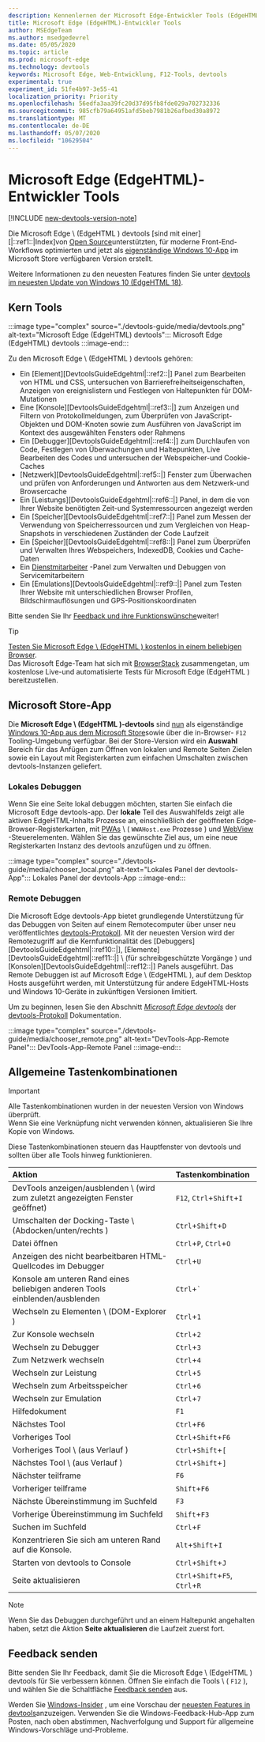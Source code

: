 ```yaml
---
description: Kennenlernen der Microsoft Edge-Entwickler Tools (EdgeHTML)
title: Microsoft Edge (EdgeHTML)-Entwickler Tools
author: MSEdgeTeam
ms.author: msedgedevrel
ms.date: 05/05/2020
ms.topic: article
ms.prod: microsoft-edge
ms.technology: devtools
keywords: Microsoft Edge, Web-Entwicklung, F12-Tools, devtools
experimental: true
experiment_id: 51fe4b97-3e55-41
localization_priority: Priority
ms.openlocfilehash: 56edfa3aa39fc20d37d95fb8fde029a702732336
ms.sourcegitcommit: 985cfb79a64951afd5beb7981b26afbed30a8972
ms.translationtype: MT
ms.contentlocale: de-DE
ms.lasthandoff: 05/07/2020
ms.locfileid: "10629504"
---
```

# Microsoft Edge (EdgeHTML)-Entwickler Tools  

[!INCLUDE [new-devtools-version-note](includes/new-devtools-version-note.md)]  

Die Microsoft Edge \ (EdgeHTML \) devtools [sind mit einer][|::ref1::|Index]von [Open Source][GithubMicrosoftChakracore]unterstützten, für moderne Front-End-Workflows optimierten und jetzt als [eigenständige Windows 10-App][MicrosoftStoreEdgeDevtoolsPreview] im Microsoft Store verfügbaren Version erstellt.  

Weitere Informationen zu den neuesten Features finden Sie unter [devtools im neuesten Update von Windows 10 (EdgeHTML 18)][DevtoolsGuideEdgehtmlWhatsnew].  

## Kern Tools  

:::image type="complex" source="./devtools-guide/media/devtools.png" alt-text="Microsoft Edge (EdgeHTML) devtools":::
   Microsoft Edge (EdgeHTML) devtools
:::image-end:::

<!--![Microsoft Edge \(EdgeHTML\) DevTools][ImageDevtoolsEdgehtml]  -->  

Zu den Microsoft Edge \ (EdgeHTML \) devtools gehören:  

*   Ein [Element][DevtoolsGuideEdgehtml|::ref2::|] Panel zum Bearbeiten von HTML und CSS, untersuchen von Barrierefreiheitseigenschaften, Anzeigen von ereignislistern und Festlegen von Haltepunkten für DOM-Mutationen  
*   Eine [Konsole][DevtoolsGuideEdgehtml|::ref3::|] zum Anzeigen und Filtern von Protokollmeldungen, zum Überprüfen von JavaScript-Objekten und DOM-Knoten sowie zum Ausführen von JavaScript im Kontext des ausgewählten Fensters oder Rahmens  
*   Ein [Debugger][DevtoolsGuideEdgehtml|::ref4::|] zum Durchlaufen von Code, Festlegen von Überwachungen und Haltepunkten, Live Bearbeiten des Codes und untersuchen der Webspeicher-und Cookie-Caches  
*   [Netzwerk][DevtoolsGuideEdgehtml|::ref5::|] Fenster zum Überwachen und prüfen von Anforderungen und Antworten aus dem Netzwerk-und Browsercache  
*   Ein [Leistungs][DevtoolsGuideEdgehtml|::ref6::|] Panel, in dem die von Ihrer Website benötigten Zeit-und Systemressourcen angezeigt werden  
*   Ein [Speicher][DevtoolsGuideEdgehtml|::ref7::|] Panel zum Messen der Verwendung von Speicherressourcen und zum Vergleichen von Heap-Snapshots in verschiedenen Zuständen der Code Laufzeit  
*   Ein [Speicher][DevtoolsGuideEdgehtml|::ref8::|] Panel zum Überprüfen und Verwalten Ihres Webspeichers, IndexedDB, Cookies und Cache-Daten  
*   Ein [Dienstmitarbeiter][DevtoolsGuideEdgehtmlServiceworkers] -Panel zum Verwalten und Debuggen von Servicemitarbeitern  
*   Ein [Emulations][DevtoolsGuideEdgehtml|::ref9::|] Panel zum Testen Ihrer Website mit unterschiedlichen Browser Profilen, Bildschirmauflösungen und GPS-Positionskoordinaten  

Bitte senden Sie Ihr [Feedback und ihre Funktionswünsche](#feedback)weiter!  

> [!TIP]
> [Testen Sie Microsoft Edge \ (EdgeHTML \) kostenlos in einem beliebigen Browser][BrowserstackEdgehtml].  
> Das Microsoft Edge-Team hat sich mit [BrowserStack][BrowserstackEdgehtml] zusammengetan, um ﻿kostenlose Live-und automatisierte Tests für Microsoft Edge (EdgeHTML \) bereitzustellen.  

## Microsoft Store-App  

Die **Microsoft Edge \ (EdgeHTML \)-devtools** sind [nun][DevtoolsGuideEdgehtmlWhatsnew] als eigenständige [Windows 10-App aus dem Microsoft Store][MicrosoftStoreEdgeDevtoolsPreview]sowie über die in-Browser- `F12` Tooling-Umgebung verfügbar.  Bei der Store-Version wird ein **Auswahl** Bereich für das Anfügen zum Öffnen von lokalen und Remote Seiten Zielen sowie ein Layout mit Registerkarten zum einfachen Umschalten zwischen devtools-Instanzen geliefert.  

### Lokales Debuggen  

Wenn Sie eine Seite lokal debuggen möchten, starten Sie einfach die Microsoft Edge devtools-app.  Der **lokale** Teil des Auswahlfelds zeigt alle aktiven EdgeHTML-Inhalts Prozesse an, einschließlich der geöffneten Edge-Browser-Registerkarten, mit [PWAs][PwasEdgehtmlIndex] \ ( `WWAHost.exe` Prozesse \) und [WebView][HostingWebview] -Steuerelementen.  Wählen Sie das gewünschte Ziel aus, um eine neue Registerkarten Instanz des devtools anzufügen und zu öffnen.  

:::image type="complex" source="./devtools-guide/media/chooser_local.png" alt-text="Lokales Panel der devtools-App":::
   Lokales Panel der devtools-App
:::image-end:::

<!--![DevTools app Local panel][ImageDevtoolsGuideEdgehtmlChooselocal]  -->  

### Remote Debuggen  

Die Microsoft Edge devtools-App bietet grundlegende Unterstützung für das Debuggen von Seiten auf einem Remotecomputer über unser neu veröffentlichtes [devtools-Protokoll][DevtoolsProtocolEdgehtmlIndex].  Mit der neuesten Version wird der Remotezugriff auf die Kernfunktionalität des [Debuggers][DevtoolsGuideEdgehtml|::ref10::|], [Elemente][DevtoolsGuideEdgehtml|::ref11::|] \ (für schreibgeschützte Vorgänge \) und [Konsolen][DevtoolsGuideEdgehtml|::ref12::|] Panels ausgeführt.  Das Remote Debuggen ist auf Microsoft Edge \ (EdgeHTML \), auf dem Desktop Hosts ausgeführt werden, mit Unterstützung für andere EdgeHTML-Hosts und Windows 10-Geräte in zukünftigen Versionen limitiert.  

Um zu beginnen, lesen Sie den Abschnitt [*Microsoft Edge devtools*][DevtoolsProtocolEdgehtmlClientsEdgePreview] der [devtools-Protokoll][DevtoolsProtocolEdgehtmlIndex] Dokumentation.  

:::image type="complex" source="./devtools-guide/media/chooser_remote.png" alt-text="DevTools-App-Remote Panel":::
   DevTools-App-Remote Panel
:::image-end:::

<!--![DevTools app Remote panel][ImageDevtoolsGuideEdgehtmlRemote]  -->  

## Allgemeine Tastenkombinationen  

> [!IMPORTANT]
> Alle Tastenkombinationen wurden in der neuesten Version von Windows überprüft.  
> Wenn Sie eine Verknüpfung nicht verwenden können, aktualisieren Sie Ihre Kopie von Windows.  

Diese Tastenkombinationen steuern das Hauptfenster von devtools und sollten über alle Tools hinweg funktionieren.  

| Aktion | Tastenkombination |  
|:--- |:--- |  
| DevTools anzeigen/ausblenden \ (wird zum zuletzt angezeigten Fenster geöffnet) | `F12`, `Ctrl`+`Shift`+`I` |  
| Umschalten der Docking-Taste \ (Abdocken/unten/rechts \) | `Ctrl`+`Shift`+`D` |  
| Datei öffnen | `Ctrl`+`P`, `Ctrl`+`O` |  
| Anzeigen des nicht bearbeitbaren HTML-Quellcodes im Debugger | `Ctrl`+`U` |  
| Konsole am unteren Rand eines beliebigen anderen Tools einblenden/ausblenden  | `Ctrl`+`` ` `` |  
| Wechseln zu Elementen \ (DOM-Explorer \) | `Ctrl`+`1` |  
| Zur Konsole wechseln |  `Ctrl`+`2` |  
| Wechseln zu Debugger | `Ctrl`+`3` |  
| Zum Netzwerk wechseln | `Ctrl`+`4` |  
| Wechseln zur Leistung | `Ctrl`+`5` |  
| Wechseln zum Arbeitsspeicher | `Ctrl`+`6` |  
| Wechseln zur Emulation | `Ctrl`+`7` |  
| Hilfedokument | `F1` |  
| Nächstes Tool | `Ctrl`+`F6` |  
| Vorheriges Tool | `Ctrl`+`Shift`+`F6` |  
| Vorheriges Tool \ (aus Verlauf \) | `Ctrl`+`Shift`+`[` |  
| Nächstes Tool \ (aus Verlauf \) | `Ctrl`+`Shift`+`]` |  
| Nächster teilframe | `F6` |  
| Vorheriger teilframe | `Shift`+`F6` |  
| Nächste Übereinstimmung im Suchfeld | `F3` |  
| Vorherige Übereinstimmung im Suchfeld | `Shift`+`F3` |  
| Suchen im Suchfeld | `Ctrl`+`F` |  
| Konzentrieren Sie sich am unteren Rand auf die Konsole. | `Alt`+`Shift`+`I` |  
| Starten von devtools to Console | `Ctrl`+`Shift`+`J` |  
| Seite aktualisieren | `Ctrl`+`Shift`+`F5`, `Ctrl`+`R` |  

> [!NOTE]
> Wenn Sie das Debuggen durchgeführt und an einem Haltepunkt angehalten haben, setzt die Aktion **Seite aktualisieren** die Laufzeit zuerst fort.  

## Feedback senden  

Bitte senden Sie Ihr Feedback, damit Sie die Microsoft Edge \ (EdgeHTML \) devtools für Sie verbessern können.  Öffnen Sie einfach die Tools \ ( `F12` \), und wählen Sie die Schaltfläche [Feedback senden](#microsoft-edge-edgehtml-developer-tools) aus.  

Werden Sie [Windows-Insider][WindowsInsiderProgram] , um eine Vorschau der [neuesten Features in devtools][DevtoolsGuideEdgehtmlWhatsnew]anzuzeigen.  Verwenden Sie die Windows-Feedback-Hub-App zum Posten, nach oben abstimmen, Nachverfolgung und Support für allgemeine Windows-Vorschläge und-Probleme.  

<!-- image links  -->  

<!--[ImageDevtoolsEdgehtml]: /microsoft-edge/devtools-guide/media/devtools.png "Microsoft Edge (EdgeHTML) DevTools"  -->  
<!--[ImageDevtoolsGuideEdgehtmlChooselocal]: /microsoft-edge/devtools-guide/media/chooser_local.png "DevTools app Local panel"  -->  
<!--[ImageDevtoolsGuideEdgehtmlRemote]: /microsoft-edge/devtools-guide/media/chooser_remote.png "DevTools app Remote panel"  -->  

<!-- links  -->  

[DevtoolsGuideEdgehtmlConsole]: /microsoft-edge/devtools-guide/console "Konsole"  
[DevtoolsGuideEdgehtmlDebugger]: /microsoft-edge/devtools-guide/debugger "Debugger"  
[DevtoolsGuideEdgehtmlElements]: /microsoft-edge/devtools-guide/elements "Elemente"  
[DevtoolsGuideEdgehtmlEmulation]: /microsoft-edge/devtools-guide/emulation "Emulation"  
[DevtoolsGuideEdgehtmlMemory]: /microsoft-edge/devtools-guide/memory "Speicher"  
[DevtoolsGuideEdgehtmlNetwork]: /microsoft-edge/devtools-guide/network "Netzwerk"  
[DevtoolsGuideEdgehtmlPerformance]: /microsoft-edge/devtools-guide/performance "Leistung"  
[DevtoolsGuideEdgehtmlServiceworkers]: /microsoft-edge/devtools-guide/service-workers "Dienstmitarbeiter"  
[DevtoolsGuideEdgehtmlStorage]: /microsoft-edge/devtools-guide/storage "Speicher"  
[DevtoolsGuideEdgehtmlWhatsnew]: /microsoft-edge/devtools-guide/whats-new "DevTools im neuesten Windows 10-Update (EdgeHTML 18)"  
[DevtoolsProtocolEdgehtmlIndex]: /microsoft-edge/devtools-protocol/index "Microsoft Edge (EdgeHTML) devtools-Protokoll"  
[DevtoolsProtocolEdgehtmlClientsEdgePreview]: /microsoft-edge/devtools-protocol/0.1/clients.md#microsoft-edge-devtools-preview "Microsoft Edge devtools Preview – devtools-Protokoll Clients"  
[HostingWebview]: /microsoft-edge/hosting/webview "WebView (EdgeHTML) für Windows 10-apps"  
[PwasEdgehtmlIndex]: /microsoft-edge/progressive-web-apps-edgehtml/index "Progressive Web-Apps (EdgeHTML) unter Windows"  

[MicrosoftStoreEdgeDevtoolsPreview]: https://www.microsoft.com/store/p/microsoft-edge-devtools-preview/9mzbfrmz0mnj "Microsoft Edge devtools Preview"  

[WindowsInsiderProgram]: https://insider.windows.com "Windows-Insider-Programm"  

[BrowserstackEdgehtml]: https://www.browserstack.com/test-on-microsoft-edge-browser "Testen des Microsoft Edge-Browsers kostenlos | BrowserStack"  

[GithubMicrosoftChakracore]: https://github.com/Microsoft/ChakraCore "Microsoft/ChakraCore | GitHub"  

[TypeScriptIndex]: https://www.typescriptlang.org "TypeScript"  
